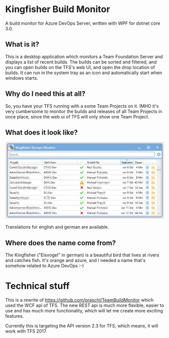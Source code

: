 # Kingfisher Build Monitor
A build monitor for Azure DevOps Server, written with WPF for dotnet core 3.0.

## What is it?
This is a desktop application which monitors a Team Foundation Server and displays a list of recent builds.
The builds can be sorted and filtered, and you can open builds on the TFS's web UI, and open the drop location of builds. It can run in the system tray as an icon and automatically start when windows starts.

## Why do I need this at all?
So, you have your TFS running with a some Team Projects on it. IMHO it's very cumbersome to monitor the builds and releases of all Team Projects in once place, since the web ui of TFS will only show one Team Project.

## What does it look like?
![Overview](Assets/screenshot.png)

Translations for english and german are available.

## Where does the name come from?
The Kingfisher ("Eisvogel" in german) is a beautiful bird that lives at rivers and catches fish. It's orange and azure, and I needed a name that's somehow related to Azure DevOps :-)

# Technical stuff
This is a rewrite of https://github.com/praschl/TeamBuildMonitor which used the WCF api of TFS. The new REST api is much more
flexible, easier to use and has much more functionality, which will let me create more exciting features.

Currently this is targeting the API version 2.3 for TFS, which means, it will work with TFS 2017.

